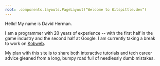 ```yaml
---
root: .components.layouts.PageLayout("Welcome to Bitspittle.dev")
---
```


Hello! My name is David Herman.

I am a programmer with 20 years of experience -- with the first half in the game industry and the second half at Google.
I am currently taking a break to work on [Kobweb](https://github.com/varabyte/kobweb).

My plan with this site is to share both interactive tutorials and tech career advice gleaned from a long, bumpy road
full of needlessly dumb mistakes.